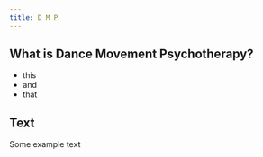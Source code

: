 ```yaml
---
title: D M P
---
```


## What is Dance Movement Psychotherapy?

- this
- and
- that

## Text

Some example text


